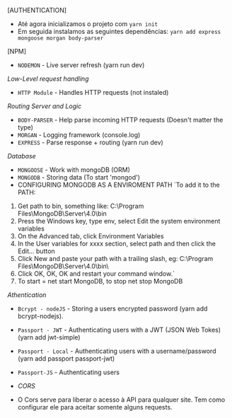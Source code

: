 [AUTHENTICATION]

- Até agora inicializamos o projeto com `yarn init`
- Em seguida instalamos as seguintes dependências:  `yarn add express mongoose morgan body-parser`

[NPM]

- `NODEMON` - Live server refresh (yarn run dev)

*Low-Level request handling*
- `HTTP Module` - Handles HTTP requests (not instaled)

*Routing Server and Logic*
- `BODY-PARSER` - Help parse incoming HTTP requests (Doesn't matter the type)
- `MORGAN` - Logging framework (console.log)
- `EXPRESS` - Parse response + routing (yarn run dev)

*Database*
- `MONGOOSE` - Work with mongoDB (ORM)
- `MONGODB` - Storing data (To start 'mongod')
- CONFIGURING MONGODB AS A ENVIROMENT PATH
  `To add it to the PATH:

01) Get path to bin, something like: C:\Program Files\MongoDB\Server\4.0\bin
02) Press the Windows key, type env, select Edit the system environment variables
03) On the Advanced tab, click Environment Variables
04) In the User variables for xxxx section, select path and then click the Edit... button
05) Click New and paste your path with a trailing slash, eg:
C:\Program Files\MongoDB\Server\4.0\bin\
06) Click OK, OK, OK and restart your command window.`
07) To start = net start MongoDB, to stop net stop MongoDB

*Athentication*
- `Bcrypt - nodeJS` - Storing a users encrypted password (yarn add bcrypt-nodejs).
- `Passport - JWT` - Authenticating users with a JWT (JSON Web Tokes)(yarn add jwt-simple)
- `Passport - Local` - Authenticating users with a username/password (yarn add passport passport-jwt)
- `Passport-JS` - Authenticating users


- *CORS*

- O Cors serve para liberar o acesso à API para qualquer site. Tem como configurar ele para aceitar somente alguns requests.